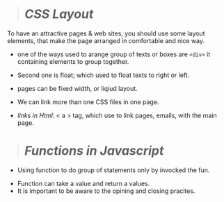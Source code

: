 > # *CSS Layout*
To have an attractive pages & web sites, you should use some layout elements, that make the page arranged in comfortable and nice way.
*  one of the ways used to arange group of texts or boxes are `<div>` it containing elements to group together.

* Second one is float; which used to float texts to right or left.

* pages can be fixed width, or liqiud layout.
* We can link more than one CSS files in one page.
* *links in Html*: < a > tag, which use to link pages, emails, with the main page.

> # *Functions in Javascript*
* Using function to do group of statements only by invocked the fun.
- Function can take a value and return a values.
- It is important to be aware to the opining and closing pracites.   

